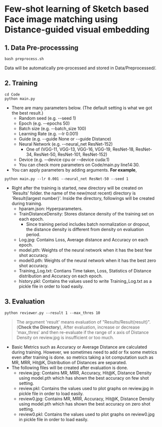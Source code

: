 # Few-shot learning of Sketch based Face image matching using Distance-guided visual embedding

## 1. Data Pre-processsing
    bash preprocess.sh
Data will be automatically pre-processed and stored in Data/Preprocessed/.
## 2. Training
    cd Code
    python main.py
+ There are many parameters below. (The default setting is what we got the best result.)
    + Random seed (e.g. --seed 1)
    + Epoch (e.g. --epochs 50)
    + Batch size (e.g. --batch_size 100)
    + Learning Rate (e.g. --lr 0.001)
    + Guide (e.g. --guide None or --guide Distance)
    + Neural Network (e.g. --neural_net ResNet-152)
        + One of (VGG-11, VGG-13, VGG-16, VGG-19, ResNet-18, ResNet-34, ResNet-50, ResNet-101, ResNet-152)
    + Device (e.g. --device cpu or --device cuda:1)
    + You can check more parameters on Code/main.py line14:30.
+ You can apply parameters by adding arguments. **For example**,
```
python main.py --lr 0.001 --neural_net ResNet-50 --seed 1
```
+ Right after the training is started, new directory will be created on 'Results' folder. the name of the new(most recent) directory is 'Result{largest number}'. Inside the directory, followings will be created during training.
    + hparam.json: Hyperparameters.
    + TrainDistanceDensity: Stores distance density of the training set on each epoch.
        + Since training period includes batch normalization or dropout, the distance density is different from density on evaluation period.
    + Log.jpg: Contains Loss, Average distance and Accuracy on each epoch.
    + model.pth: Weights of the neural network when it has the best few shot accuracy.
    + model0.pth: Weights of the neural network when it has the best zero shot accuracy.
    + Training_Log.txt: Contians Time taken, Loss, Statistics of Distance distribution and Accuracy on each epoch.
    + history.pkl: Contains the values used to write Training_Log.txt as a pickle file in order to load easily.
## 3. Evaluation
    python reviewer.py --result 1 --max_thres 10
> The argument 'result' means evaluation of "Results/Result{result}". (**Check the Directory**), After evaluation, increase or decrease 'max_thres' and then re-evaluate if the range of x axis of Distance Density on review.jpg is insufficient or too much.
+ Basic Metrics such as Accuracy or Average Distance are calculated during training. However, we sometimes need to add or fix some metrics even after training is done. so metrics taking a lot computation such as MR, MRR, Hit@K, Distribution of Distances are separated.
+ The following files will be created after evaluation is done.
    + review.jpg: Contains MR, MRR, Accuracy, Hit@K, Distance Density using model.pth which has shown the best accuracy on few shot setting.
    + review.pkl: Contains the values used to plot graphs on review.jpg in pickle file in order to load easily.
    + review0.jpg: Contains MR, MRR, Accuracy, Hit@K, Distance Density using model.pth which has shown the best accuracy on zero shot setting.
    + review0.pkl: Contains the values used to plot graphs on review0.jpg in pickle file in order to load easily.
